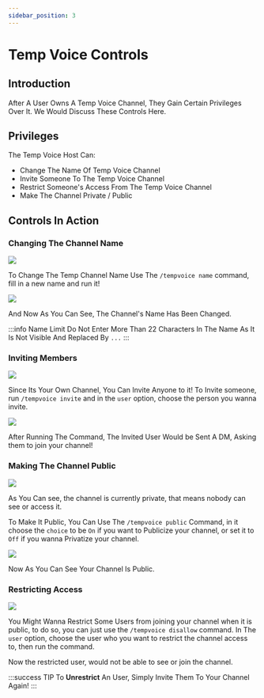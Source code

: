 ```yaml
---
sidebar_position: 3
---
```


# Temp Voice Controls

## Introduction

After A User Owns A Temp Voice Channel, They Gain Certain Privileges Over It. We Would Discuss These Controls Here.

## Privileges

The Temp Voice Host Can:

- Change The Name Of Temp Voice Channel
- Invite Someone To The Temp Voice Channel
- Restrict Someone's Access From The Temp Voice Channel
- Make The Channel Private / Public

## Controls In Action

### Changing The Channel Name

![](https://i.imgur.com/ZKQUalK.png)

To Change The Temp Channel Name Use The `/tempvoice name` command, fill in a new name and run it!

![](https://i.imgur.com/czLpY0d.png)

And Now As You Can See, The Channel's Name Has Been Changed.

:::info Name Limit
Do Not Enter More Than 22 Characters In The Name As It Is Not Visible And Replaced By `...`
:::

### Inviting Members

![](https://i.imgur.com/KJQmE6D.png)

Since Its Your Own Channel, You Can Invite Anyone to it!
To Invite someone, run `/tempvoice invite` and in the `user` option, choose the person you wanna invite.

![](https://i.imgur.com/XITwHV5.png)

After Running The Command, The Invited User Would be Sent A DM, Asking them to join your channel!

### Making The Channel Public

![](https://i.imgur.com/qTlgoth.png)

As You Can see, the channel is currently private, that means nobody can see or access it.

To Make It Public, You Can Use The `/tempvoice public` Command, in it choose the `choice` to be `On` if you want to Publicize your channel, or set it to `Off` if you wanna Privatize your channel.

![](https://i.imgur.com/fSTA87W.png)

Now As You Can See Your Channel Is Public.

### Restricting Access

![](https://i.imgur.com/JFZXNRv.png)

You Might Wanna Restrict Some Users from joining your channel when it is public, to do so, you can just use the `/tempvoice disallow` command.
In The `user` option, choose the user who you want to restrict the channel access to, then run the command.

Now the restricted user, would not be able to see or join the channel.

:::success TIP
To **Unrestrict** An User, Simply Invite Them To Your Channel Again!
:::
